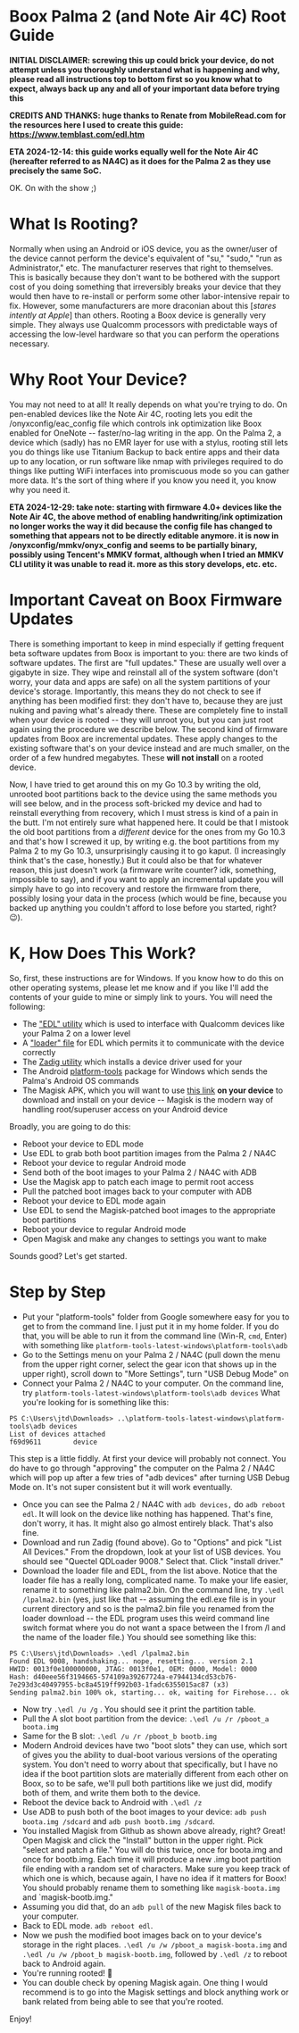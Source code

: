 # Boox Palma 2 (and Note Air 4C) Root Guide

**INITIAL DISCLAIMER: screwing this up could brick your device, do not attempt unless you thoroughly understand what is happening and why, please read all instructions top to bottom first so you know what to expect, always back up any and all of your important data before trying this**

**CREDITS AND THANKS: huge thanks to Renate from MobileRead.com for the resources here I used to create this guide: https://www.temblast.com/edl.htm**

**ETA 2024-12-14: this guide works equally well for the Note Air 4C (hereafter referred to as NA4C) as it does for the Palma 2 as they use precisely the same SoC.**

OK. On with the show ;)

# What Is Rooting?
Normally when using an Android or iOS device, you as the owner/user of the device cannot perform the device's equivalent of "su," "sudo," "run as Administrator," etc. The manufacturer reserves that right to themselves. This is basically because they don't want to be bothered with the support cost of you doing something that irreversibly breaks your device that they would then have to re-install or perform some other labor-intensive repair to fix. However, some manufacturers are more draconian about this [*stares intently at Apple*] than others. Rooting a Boox device is generally very simple. They always use Qualcomm processors with predictable ways of accessing the low-level hardware so that you can perform the operations necessary.

# Why Root Your Device?
You may not need to at all! It really depends on what you're trying to do. On pen-enabled devices like the Note Air 4C, rooting lets you edit the /onyxconfig/eac_config file which controls ink optimization like Boox enabled for OneNote -- faster/no-lag writing in the app. On the Palma 2, a device which (sadly) has no EMR layer for use with a stylus, rooting still lets you do things like use Titanium Backup to back entire apps and their data up to any location, or run software like nmap with privileges required to do things like putting WiFi interfaces into promiscuous mode so you can gather more data. It's the sort of thing where if you know you need it, you know why you need it.

**ETA 2024-12-29: take note: starting with firmware 4.0+ devices like the Note Air 4C, the above method of enabling handwriting/ink optimization no longer works the way it did because the config file has changed to something that appears not to be directly editable anymore. it is now in /onyxconfig/mmkv/onyx_config and seems to be partially binary, possibly using Tencent's MMKV format, although when I tried an MMKV CLI utility it was unable to read it. more as this story develops, etc. etc.**

# Important Caveat on Boox Firmware Updates
There is something important to keep in mind especially if getting frequent beta software updates from Boox is important to you: there are two kinds of software updates. The first are "full updates." These are usually well over a gigabyte in size. They wipe and reinstall all of the system software (don't worry, your data and apps are safe) on all the system partitions of your device's storage. Importantly, this means they do not check to see if anything has been modified first: they don't have to, because they are just nuking and paving what's already there. These are completely fine to install when your device is rooted -- they will unroot you, but you can just root again using the procedure we describe below. The second kind of firmware updates from Boox are incremental updates. These apply changes to the existing software that's on your device instead and are much smaller, on the order of a few hundred megabytes. These **will not install** on a rooted device.

Now, I have tried to get around this on my Go 10.3 by writing the old, unrooted boot partitions back to the device using the same methods you will see below, and in the process soft-bricked my device and had to reinstall everything from recovery, which I must stress is kind of a pain in the butt. I'm not entirely sure what happened here. It could be that I mistook the old boot partitions from a *different* device for the ones from my Go 10.3 and that's how I screwed it up, by writing e.g. the boot partitions from my Palma 2 to my Go 10.3, unsurprisingly causing it to go kaput. (I increasingly think that's the case, honestly.) But it could also be that for whatever reason, this just doesn't work (a firmware write counter? idk, something, impossible to say), and if you want to apply an incremental update you will simply have to go into recovery and restore the firmware from there, possibly losing your data in the process (which would be fine, because you backed up anything you couldn't afford to lose before you started, right? 😉).

# K, How Does This Work?
So, first, these instructions are for Windows. If you know how to do this on other operating systems, please let me know and if you like I'll add the contents of your guide to mine or simply link to yours.
You will need the following:
* The ["EDL" utility](https://www.temblast.com/edl.htm) which is used to interface with Qualcomm devices like your Palma 2 on a lower level
* A ["loader" file](https://github.com/bkerler/Loaders/blob/main/lenovo_motorola/0000000000000000_bdaf51b59ba21d8a_fhprg.bin) for EDL which permits it to communicate with the device correctly
* The [Zadig utility](https://zadig.akeo.ie/) which installs a device driver used for your 
* The Android [platform-tools](https://developer.android.com/tools/releases/platform-tools#downloads) package for Windows which sends the Palma's Android OS commands
* The Magisk APK, which you will want to use [this link](https://github.com/topjohnwu/magisk/releases) **on your device** to download and install on your device -- Magisk is the modern way of handling root/superuser access on your Android device

Broadly, you are going to do this:
* Reboot your device to EDL mode
* Use EDL to grab both boot partition images from the Palma 2 / NA4C
* Reboot your device to regular Android mode
* Send both of the boot images to your Palma 2 / NA4C with ADB
* Use the Magisk app to patch each image to permit root access
* Pull the patched boot images back to your computer with ADB
* Reboot your device to EDL mode again
* Use EDL to send the Magisk-patched boot images to the appropriate boot partitions
* Reboot your device to regular Android mode
* Open Magisk and make any changes to settings you want to make

Sounds good? Let's get started.

# Step by Step
* Put your "platform-tools" folder from Google somewhere easy for you to get to from the command line. I just put it in my home folder. If you do that, you will be able to run it from the command line (Win-R, `cmd`, Enter) with something like `platform-tools-latest-windows\platform-tools\adb`
* Go to the Settings menu on your Palma 2 / NA4C (pull down the menu from the upper right corner, select the gear icon that shows up in the upper right), scroll down to "More Settings", turn "USB Debug Mode" on
* Connect your Palma 2 / NA4C to your computer. On the command line, try `platform-tools-latest-windows\platform-tools\adb devices` What you're looking for is something like this:
```
PS C:\Users\jtd\Downloads> ..\platform-tools-latest-windows\platform-tools\adb devices
List of devices attached
f69d9611        device
```
This step is a little fiddly. At first your device will probably not connect. You do have to go through "approving" the computer on the Palma 2 / NA4C which will pop up after a few tries of "adb devices" after turning USB Debug Mode on. It's not super consistent but it will work eventually.

* Once you can see the Palma 2 / NA4C with `adb devices,` do `adb reboot edl`. It will look on the device like nothing has happened. That's fine, don't worry, it has. It might also go almost entirely black. That's also fine.
* Download and run Zadig (found above). Go to "Options" and pick "List All Devices." From the dropdown, look at your list of USB devices. You should see "Quectel QDLoader 9008." Select that. Click "install driver."
* Download the loader file and EDL, from the list above. Notice that the loader file has a really long, complicated name. To make your life easier, rename it to something  like palma2.bin. On the command line, try `.\edl /lpalma2.bin` (yes, just like that -- assuming the edl.exe file is in your current directory and so is the palma2.bin file you renamed from the loader download -- the EDL program uses this weird command line switch format where you do not want a space between the l from /l and the name of the loader file.) You should see something like this:

```
PS C:\Users\jtd\Downloads> .\edl /lpalma2.bin
Found EDL 9008, handshaking... nope, resetting... version 2.1
HWID: 0013f0e100000000, JTAG: 0013f0e1, OEM: 0000, Model: 0000
Hash: d40eee56f3194665-574109a39267724a-e7944134cd53cb76-7e293d3c40497955-bc8a4519ff992b03-1fadc6355015ac87 (x3)
Sending palma2.bin 100% ok, starting... ok, waiting for Firehose... ok
```

* Now try `.\edl /u /g` . You should see it print the partition table.
* Pull the A slot boot partition from the device: `.\edl /u /r /pboot_a boota.img`
* Same for the B slot: `.\edl /u /r /pboot_b bootb.img`
* Modern Android devices have two "boot slots" they can use, which sort of gives you the ability to dual-boot various versions of the operating system. You don't need to worry about that specifically, but I have no idea if the boot partition slots are materially different from each other on Boox, so to be safe, we'll pull both partitions like we just did, modify both of them, and write them both to the device.
* Reboot the device back to Android with `.\edl /z`
* Use ADB to push both of the boot images to your device: `adb push boota.img /sdcard` and `adb push bootb.img /sdcard`.
* You installed Magisk from Github as shown above already, right? Great! Open Magisk and click the "Install" button in the upper right. Pick "select and patch a file." You will do this twice, once for boota.img and once for bootb.img. Each time it will produce a new .img boot partition file ending with a random set of characters. Make sure you keep track of which one is which, because again, I have no idea if it matters for Boox! You should probably rename them to something like `magisk-boota.img` and `magisk-bootb.img."
* Assuming you did that, do an `adb pull` of the new Magisk files back to your computer.
* Back to EDL mode. `adb reboot edl`.
* Now we push the modified boot images back on to your device's storage in the right places. `.\edl /u /w /pboot_a magisk-boota.img` and `.\edl /u /w /pboot_b magisk-bootb.img`, followed by `.\edl /z` to reboot back to Android again.
* You're running rooted! 🎉
* You can double check by opening Magisk again. One thing I would recommend is to go into the Magisk settings and block anything work or bank related from being able to see that you're rooted.

Enjoy! 
